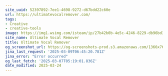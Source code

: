 ```yaml
---
site_uuid: 52397892-7ee1-4698-9272-d67bdd22c60e
url: https://ultimatevocalremover.com/
tags:
- Creative
- creative-tools
image: https://img1.wsimg.com/isteam/ip/27b42b0b-4e5c-4246-8229-db96bd3bf24e/UVR_v5.6.png
site_name: Ultimate Vocal Remover
title: Ultimate Vocal Remover
og_screenshot_url: https://og-screenshots-prod.s3.amazonaws.com/1366x768/80/false/3ae39f7831043a8dc43f85c87c0e4e34cc1a3148f6122ac3718291b1c7be6ac1.jpeg
jina_last_request: '2025-03-09T06:45:20.781Z'
jina_error: "Error occurred"
og_last_fetch: '2025-03-07T05:19:01.836Z'
date_modified: 2025-03-24
---
```




